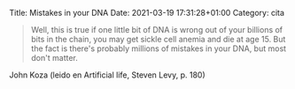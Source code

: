 Title: Mistakes in your DNA
Date: 2021-03-19 17:31:28+01:00
Category: cita


> Well, this is true if one little bit of DNA is wrong out of your billions of bits in the chain, you may get sickle cell anemia and die at age 15. But the fact is there's probably millions of mistakes in your DNA, but most don't matter.

John Koza (leido en Artificial life, Steven Levy, p. 180)


